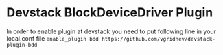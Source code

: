 Devstack BlockDeviceDriver Plugin
=================================

In order to enable plugin at devstack you need to put following
line in your local.conf file ``enable_plugin bdd https://github.com/vgridnev/devstack-plugin-bdd``
